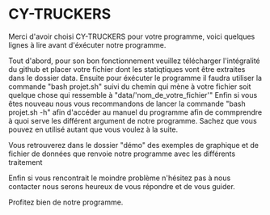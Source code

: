 # CY-TRUCKERS

Merci d'avoir choisi CY-TRUCKERS pour votre programme, voici quelques lignes à lire avant d'éxécuter notre programme.

 Tout d'abord, pour son bon fonctionnement veuillez télécharger l'intégralité du github et placer votre fichier dont les statiqtiques vont être extraites dans le dossier data.
 Ensuite pour éxécuter le programme il faudra utiliser la commande "bash projet.sh" suivi du chemin qui mène à votre fichier soit quelque chose qui ressemble à "data/'nom_de_votre_fichier'" 
 Enfin si vous êtes nouveau nous vous recommandons de lancer la commande "bash projet.sh -h" afin d'accéder au manuel du programme afin de commprendre à quoi serve les différent argument de notre programme.
 Sachez que vous pouvez en utilisé autant que vous voulez à la suite. 

 Vous retrouverez dans le dossier "démo" des exemples de graphique et de fichier de données que renvoie notre programme avec les différents traitement 

 Enfin si vous rencontrait le moindre problème n'hésitez pas à nous contacter nous serons heureux de vous répondre et de vous guider.

Profitez bien de notre programme.
